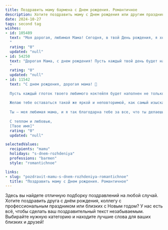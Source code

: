 ```yaml
---
title: Поздравить маму бармена c Днем рождения. Романтичное
description: Хотите поздравить маму c Днем рождения или другим праздником? Наш ИИ создаст незабываемое поздравление, а вы обязательно выделитесь среди других.  
date: 2024-10-27
tags: second tag
wishes:
- id: 105489
  text: "Моя дорогая, любимая Мама! Сегодня, в твой День рождения, я хочу сказать тебе спасибо за всё. За твою безграничную любовь, за поддержку, за то, что ты всегда была рядом,  как крепкий коктейль, — одновременно  сладкая и терпкая, яркая и  успокаивающая.  Пусть этот день будет наполнен счастьем,  а твоя жизнь  —  сиянием  самой красивой и  искрящейся  \"звезды\" за барной стойкой судьбы. С Днём рождения, моя любимая!
  "
  rating: "0"
  updated: "null"
- id: 54250
  text: "Дорогая Мама, с днем рождения! Пусть каждый твой день будет наполнен таким же теплом и любовью, какой ты делишься с нами, как бармен, за своей стойкой, смешивая чудесные напитки и создавая атмосферу праздника. Ты - настоящая звезда, сияющая  ярким светом добра и заботы. ❤️
  "
  rating: "0"
  updated: "null"
- id: 11542
  text: "С днем рождения, дорогая мама! 🎉
  
  Пусть каждый глоток твоего любимого коктейля будет наполнен не только вкусом, но и любовью, которую ты вкладываешь в свою работу. Ты не просто бармен, ты – мастер, создающий волшебство в каждой рюмке.
  
  Желаю тебе оставаться такой же яркой и неповторимой, как самый изысканный напиток. Пусть каждый день приносит тебе новые радости и вдохновение, как самые свежие ингредиенты для твоих шедевров.
  
  Ты – моя любимая мама, и я так благодарна тебе за все, что ты делаешь. Пусть этот день будет таким же прекрасным и незабываемым, как твои самые волшебные коктейли.
  
  С теплом и любовью,
  [Твое имя]"
  rating: "0"
  updated: "null"

selectedValues:
  recipients: "mamu"
  holidays: "s-dnem-rozhdeniya"
  professions: "barmen"
  style: "romantichnoe"

links:
- slug: "pozdravit-mamu-s-dnem-rozhdeniya-romantichnoe"
  title: "Поздравить маму c Днем рождения. Романтичное"
---
```


Здесь вы найдете отличную подборку поздравлений на любой случай.
Хотите поздравить друга с днём рождения, коллегу с профессиональным праздником или близких с Новым годом? У нас есть всё, чтобы сделать ваш поздравительный текст незабываемым. Выбирайте нужную категорию и находите лучшие слова для ваших близких и друзей!
